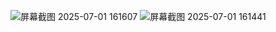![屏幕截图 2025-07-01 161607](https://github.com/user-attachments/assets/25c92c10-257e-49d6-8d2e-89fa59c7c45c)
![屏幕截图 2025-07-01 161441](https://github.com/user-attachments/assets/a478c44d-48cb-4cde-a42c-eb1be39dfcb2)

